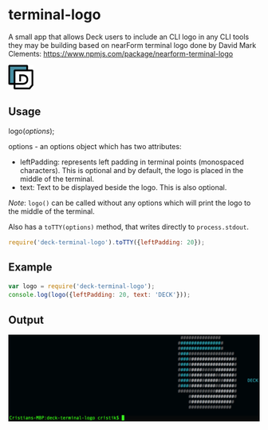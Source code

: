 # terminal-logo

A small app that allows Deck users to include an CLI logo in any CLI tools they may be building based on 
nearForm terminal logo done by David Mark Clements: https://www.npmjs.com/package/nearform-terminal-logo


![image](./img/deck-latest.png)


## Usage
logo(_options_);

options - an options object which has two attributes:
- leftPadding: represents left padding in terminal points (monospaced characters). This is optional and by default, the logo is placed in the middle of the terminal.
- text: Text to be displayed beside the logo. This is also optional.

_Note_: `logo()` can be called without any options which will print the logo to the middle of the terminal.


Also has a `toTTY(options)` method, that writes directly to `process.stdout`. 


```javascript
require('deck-terminal-logo').toTTY({leftPadding: 20});
``` 

## Example

```javascript
var logo = require('deck-terminal-logo');
console.log(logo({leftPadding: 20, text: 'DECK'}));
```

## Output

![image](./img/deck-logo.png)



